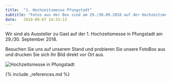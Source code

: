 ```yaml
---
title:  "1. Hochzeitsmesse Pfungstadt"
subtitle: "Fotos aus der Box sind am 29./30.09.2018 auf der Hochzeitsmesse in Pfungstadt"
date:   2018-09-07 14:33:13
---
```

Wir sind als Aussteller zu Gast auf der 1. Hochzeitsmesse in Pfungstadt am 29./30. September 2018.

Besuchen Sie uns auf unserem Stand und probieren Sie unsere FotoBox aus und drucken Sie sich Ihr Bild direkt vor Ort aus.


<img title="Hochzeitsmesse in Pfungstadt" alt="Hochzeitsmesse in Pfungstadt" src="{% if site.url_cdn %}{{ site.url_cdn | prepend: site.baseurl }}{% else %}{{ site.url | prepend: site.baseurl }}{% endif %}{{ site.assets.images }}/HochzeitsmessePfungstadt2018{{ site.version }}.jpg" class="pull-left">

{% include _references.md %}